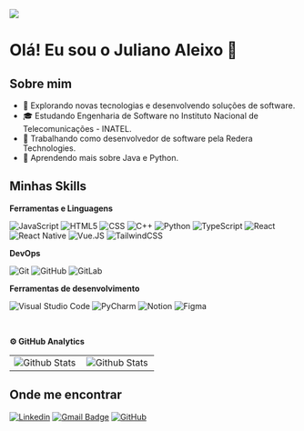 ![](https://komarev.com/ghpvc/?username=julianoaleixo&color=006bed)

# Olá! Eu sou o Juliano Aleixo 👋

## Sobre mim

- 🤔 Explorando novas tecnologias e desenvolvendo soluções de software.
- 🎓 Estudando Engenharia de Software no Instituto Nacional de Telecomunicações - INATEL.
- 💼 Trabalhando como desenvolvedor de software pela Redera Technologies.
- 🌱 Aprendendo mais sobre Java e Python.

## Minhas Skills

**Ferramentas e Linguagens**

![JavaScript](https://img.shields.io/badge/-JavaScript-333333?style=flat&logo=javascript)
![HTML5](https://img.shields.io/badge/-HTML5-333333?style=flat&logo=HTML5)
![CSS](https://img.shields.io/badge/-CSS-333333?style=flat&logo=CSS3&logoColor=1572B6)
![C++](https://img.shields.io/badge/-C++-333333?style=flat&logo=C%2B%2B&logoColor=00599C)
![Python](https://img.shields.io/badge/-Python-333333?style=flat&logo=python&logoColor=ffdd54)
![TypeScript](https://img.shields.io/badge/-TypeScript-333333?style=flat&logo=typescript)
![React](https://img.shields.io/badge/-React-333333?style=flat&logo=react)
![React Native](https://img.shields.io/badge/-React%20Native-333333?style=flat&logo=react&logoColor=cc8899)
![Vue.JS](https://img.shields.io/badge/-Vue.JS-333333?style=flat&&logo=vuedotjs&logoColor=4FC08D)
![TailwindCSS](https://img.shields.io/badge/-TailwindCSS-333333?style=flat&&logo=tailwindcss)

**DevOps**

![Git](https://img.shields.io/badge/-Git-333333?style=flat&logo=git)
![GitHub](https://img.shields.io/badge/-GitHub-333333?style=flat&logo=github)
![GitLab](https://img.shields.io/badge/-GitLab-333333?style=flat&logo=gitlab)

**Ferramentas de desenvolvimento**

![Visual Studio Code](https://img.shields.io/badge/-Visual%20Studio%20Code-333333?style=flat&logo=visual-studio-code&logoColor=007ACC)
![PyCharm](https://img.shields.io/badge/-PyCharm-333333?style=flat&logo=PyCharm&logoColor=white)
![Notion](https://img.shields.io/badge/-Notion-333333?style=flat&logo=notion&logoColor=white)
![Figma](https://img.shields.io/badge/-Figma-333333?style=flat&logo=figma&logoColor=007ACC)

<br/>

**⚙️ GitHub Analytics**

<table>
  <tr>
    <td>
      <img
        align="left"
        src="https://github-readme-stats.vercel.app/api?username=julianoaleixo&theme=dark&hide_border=false&include_all_commits=true"
        alt="Github Stats"
      />
    </td>
    <td>
      <img
        align="left"
        src="https://github-readme-stats.vercel.app/api/top-langs/?username=julianoaleixo&theme=dark&hide_border=false&include_all_commits=true&count_private=true&layout=compact"
        alt="Github Stats"
      />
    </td>
  </tr>
</table>

## Onde me encontrar

[![Linkedin](https://img.shields.io/badge/-JulianoAleixo-blue?style=flat-square&logo=Linkedin&logoColor=white&link=https://www.linkedin.com/in/dev-juliano-aleixo/)](https://www.linkedin.com/in/dev-juliano-aleixo/)
[![Gmail Badge](https://img.shields.io/badge/-juliano.moreira.aleixo@gmail.com-006bed?style=flat-square&logo=Gmail&logoColor=white&link=mailto:juliano.moreira.aleixo@gmail.com)](mailto:juliano.moreira.aleixo@gmail.com)
[![GitHub](https://img.shields.io/github/followers/julianoaleixo?label=follow&style=social)](https://github.com/JulianoAleixo)
